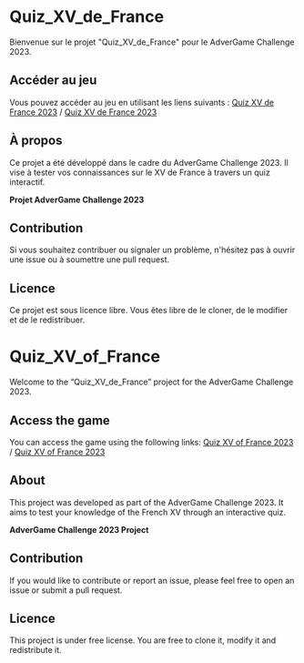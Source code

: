 # Quiz_XV_de_France

Bienvenue sur le projet "Quiz_XV_de_France" pour le AdverGame Challenge 2023.

## Accéder au jeu

Vous pouvez accéder au jeu en utilisant les liens suivants : [Quiz XV de France 2023](https://quiz-xv-de-france-2023.000webhostapp.com/) /
                                                             [Quiz XV de France 2023](quiz-xv-de-france.go.yo.fr)

## À propos

Ce projet a été développé dans le cadre du AdverGame Challenge 2023. Il vise à tester vos connaissances sur le XV de France à travers un quiz interactif.

**Projet AdverGame Challenge 2023**

## Contribution

Si vous souhaitez contribuer ou signaler un problème, n'hésitez pas à ouvrir une issue ou à soumettre une pull request.

## Licence

Ce projet est sous licence libre. Vous êtes libre de le cloner, de le modifier et de le redistribuer.

# Quiz_XV_of_France
Welcome to the “Quiz_XV_de_France” project for the AdverGame Challenge 2023.

## Access the game
You can access the game using the following links:  [Quiz XV of France 2023](https://quiz-xv-de-france-2023.000webhostapp.com/) /
                                                    [Quiz XV of France 2023](quiz-xv-de-france.go.yo.fr)

## About
This project was developed as part of the AdverGame Challenge 2023. It aims to test your knowledge of the French XV through an interactive quiz.

**AdverGame Challenge 2023 Project**

## Contribution
If you would like to contribute or report an issue, please feel free to open an issue or submit a pull request.

## Licence
This project is under free license. You are free to clone it, modify it and redistribute it.
